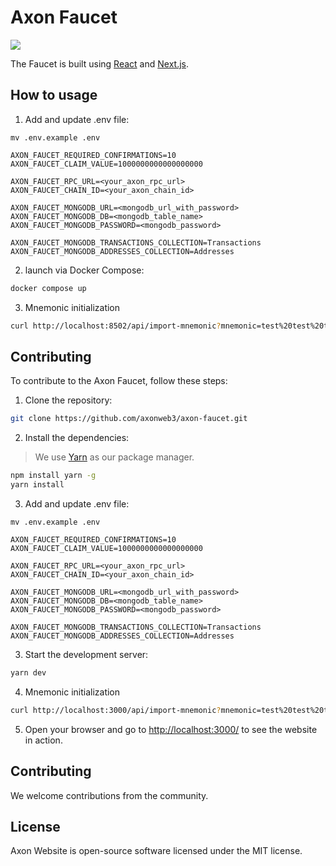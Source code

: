 # Axon Faucet

![](https://user-images.githubusercontent.com/9718515/230877126-275ba6af-f45c-4f67-a391-8865ee47d44e.png)

The Faucet is built using [React](https://reactjs.org/) and [Next.js](https://www.nextjs.com).

## How to usage

1. Add and update .env file:
```
mv .env.example .env
```

```env
AXON_FAUCET_REQUIRED_CONFIRMATIONS=10
AXON_FAUCET_CLAIM_VALUE=1000000000000000000

AXON_FAUCET_RPC_URL=<your_axon_rpc_url>
AXON_FAUCET_CHAIN_ID=<your_axon_chain_id>

AXON_FAUCET_MONGODB_URL=<mongodb_url_with_password>
AXON_FAUCET_MONGODB_DB=<mongodb_table_name>
AXON_FAUCET_MONGODB_PASSWORD=<mongodb_password>

AXON_FAUCET_MONGODB_TRANSACTIONS_COLLECTION=Transactions
AXON_FAUCET_MONGODB_ADDRESSES_COLLECTION=Addresses
```

2. launch via Docker Compose:
```bash
docker compose up
```

3. Mnemonic initialization
```bash
curl http://localhost:8502/api/import-mnemonic?mnemonic=test%20test%20test%20test%20test%20test%20test%20test%20test%20test%20test%20junk
```

## Contributing 

To contribute to the Axon Faucet, follow these steps:

1. Clone the repository:

```bash
git clone https://github.com/axonweb3/axon-faucet.git
```

2. Install the dependencies:
> We use [Yarn](https://yarnpkg.com/) as our package manager.

```bash
npm install yarn -g
yarn install
```

3. Add and update .env file:
```
mv .env.example .env
```

```env
AXON_FAUCET_REQUIRED_CONFIRMATIONS=10
AXON_FAUCET_CLAIM_VALUE=1000000000000000000

AXON_FAUCET_RPC_URL=<your_axon_rpc_url>
AXON_FAUCET_CHAIN_ID=<your_axon_chain_id>

AXON_FAUCET_MONGODB_URL=<mongodb_url_with_password>
AXON_FAUCET_MONGODB_DB=<mongodb_table_name>
AXON_FAUCET_MONGODB_PASSWORD=<mongodb_password>

AXON_FAUCET_MONGODB_TRANSACTIONS_COLLECTION=Transactions
AXON_FAUCET_MONGODB_ADDRESSES_COLLECTION=Addresses
```

3. Start the development server:

```bash
yarn dev
```

4. Mnemonic initialization
```bash
curl http://localhost:3000/api/import-mnemonic?mnemonic=test%20test%20test%20test%20test%20test%20test%20test%20test%20test%20test%20junk
```

5. Open your browser and go to [http://localhost:3000/](http://localhost:3000/) to see the website in action.

## Contributing

We welcome contributions from the community.

## License

Axon Website is open-source software licensed under the MIT license.
